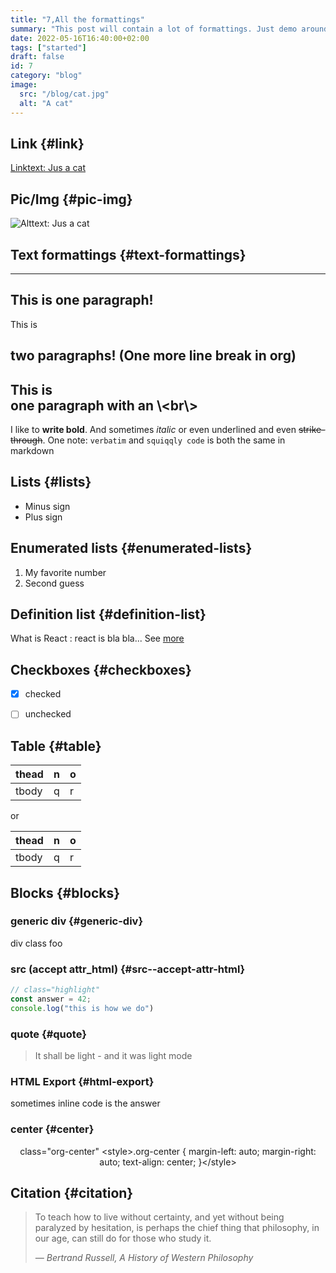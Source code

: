 ```yaml
---
title: "7,All the formattings"
summary: "This post will contain a lot of formattings. Just demo around."
date: 2022-05-16T16:40:00+02:00
tags: ["started"]
draft: false
id: 7
category: "blog"
image:
  src: "/blog/cat.jpg"
  alt: "A cat"
---
```


## Link {#link}

[Linktext: Jus a cat](/blog/cat.jpg)


## Pic/Img {#pic-img}

![Alttext: Jus a cat](/blog/cat.jpg)


## Text formattings {#text-formattings}

---
This is
one
paragraph!
---
This is

two paragraphs! (One more line break in org)
---
This is <br />
one paragraph with an \\&lt;br\\&gt;
---
I like to **write bold**. And sometimes _italic_ or even <span class="underline">underlined</span> and even ~~strike-through~~.
One note: `verbatim` and `squiqqly code` is both the same in markdown


## Lists {#lists}

-   Minus sign
-   Plus sign


## Enumerated lists {#enumerated-lists}

1.  My favorite number
2.  Second guess


## Definition list {#definition-list}

What is React
: react is bla bla... See [more](https://react.io)


## Checkboxes {#checkboxes}

-   [X] checked
-   [ ] unchecked


## Table {#table}

| thead | n | o |
|-------|---|---|
| tbody | q | r |

or

| thead | n | o |
|-------|---|---|
| tbody | q | r |


## Blocks {#blocks}


### generic div {#generic-div}

<div class="foo">

div class foo

</div>


### src (accept attr_html) {#src--accept-attr-html}

```javascript { class="my-section" id="section-a" }
// class="highlight"
const answer = 42;
console.log("this is how we do")
```


### quote {#quote}

> It shall be light - and it was light mode


### HTML Export {#html-export}

<div class="html">sometimes inline code is the answer</div>


### center {#center}

<style>.org-center { margin-left: auto; margin-right: auto; text-align: center; }</style>

<div class="org-center">

class="org-center"
&lt;style&gt;.org-center { margin-left: auto; margin-right: auto; text-align: center; }&lt;/style&gt;

</div>


## Citation {#citation}

> To teach how to live without certainty, and yet without being
> paralyzed by hesitation, is perhaps the chief thing that philosophy,
> in our age, can still do for those who study it.
>
> <cite>— Bertrand Russell, A History of Western Philosophy</cite>
